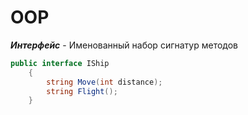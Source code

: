 OOP
===

***Интерфейс*** - Именованный набор сигнатур методов

``` C#
public interface IShip
	{
		string Move(int distance);
		string Flight();
	}
